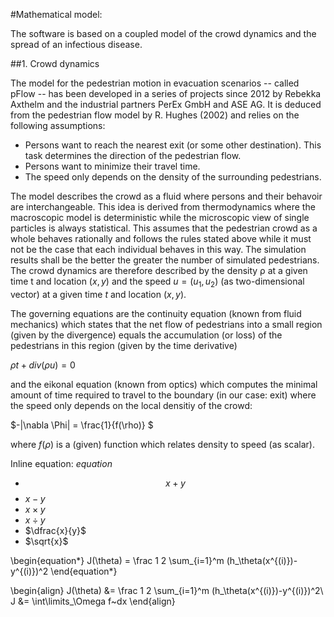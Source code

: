 #Mathematical model:

The software is based on a coupled model of the crowd dynamics and the spread of an infectious disease.

##1. Crowd dynamics

The model for the pedestrian motion in evacuation scenarios -- called pFlow -- has been developed in a series of projects since 2012 by Rebekka Axthelm and the industrial partners PerEx GmbH and ASE AG. It is deduced from the pedestrian flow model by R. Hughes (2002) and relies on the following assumptions:

- Persons want to reach the nearest exit (or some other destination). This task determines the direction of the pedestrian flow.
- Persons want to minimize their travel time.
- The speed only depends on the density of the surrounding pedestrians.

The model describes the crowd as a fluid where persons and their behavoir are interchangeable. This idea is derived from thermodynamics where the macroscopic model is deterministic while the microscopic view of single particles is always statistical. This assumes that the pedestrian crowd as a whole behaves rationally and follows the rules stated above while it must not be the case that each individual behaves in this way. The simulation results shall be the better the greater the number of simulated pedestrians.
The crowd dynamics are therefore described by the density ρ at a given time t and location $(x,y)$ and the speed $u=(u_1,u_2)$ (as two-dimensional vector) at a given time $t$ and location $(x,y)$.

The governing equations are the continuity equation (known from fluid mechanics) which states that the net flow of pedestrians into a small region (given by the divergence) equals the accumulation (or loss) of the pedestrians in this region (given by the time derivative)

$ρt+div(ρu)=0$

and the eikonal equation (known from optics) which computes the minimal amount of time required to travel to the boundary (in our case: exit) where the speed only depends on the local densitiy of the crowd:

$-|\nabla \Phi| = \frac{1}{f(\rho)} $

where $f(ρ)$ is a (given) function which relates density to speed (as scalar).



Inline equation: $equation$

- $$x + y$$
- $x - y$
- $x \times y$ 
- $x \div y$
- $\dfrac{x}{y}$
- $\sqrt{x}$

\begin{equation*}
J(\theta) = \frac 1 2 \sum_{i=1}^m (h_\theta(x^{(i)})-y^{(i)})^2
\end{equation*}

\begin{align}
J(\theta) &= \frac 1 2 \sum_{i=1}^m (h_\theta(x^{(i)})-y^{(i)})^2\\
J &= \int\limits_\Omega f~dx
\end{align}

